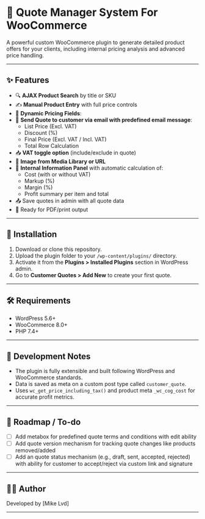 # 🧾 Quote Manager System For WooCommerce

A powerful custom WooCommerce plugin to generate detailed product offers for your clients, including internal pricing analysis and advanced price handling.

---

## ✨ Features

- 🔍 **AJAX Product Search** by title or SKU
- ✍️ **Manual Product Entry** with full price controls
- 🧾 **Dynamic Pricing Fields**:
- 📄 **Send Quote to customer via email with predefined email message**:
    - List Price (Excl. VAT)
    - Discount (%)
    - Final Price (Excl. VAT / Incl. VAT)
    - Total Row Calculation
- 📥 **VAT toggle option** (include/exclude in quote)
- 📸 **Image from Media Library or URL**
- 📄 **Internal Information Panel** with automatic calculation of:
    - Cost (with or without VAT)
    - Markup (%)
    - Margin (%)
    - Profit summary per item and total
- 📤 Save quotes in admin with all quote data
- 📄 Ready for PDF/print output

---

## 🚀 Installation

1. Download or clone this repository.
2. Upload the plugin folder to your `/wp-content/plugins/` directory.
3. Activate it from the **Plugins > Installed Plugins** section in WordPress admin.
4. Go to **Customer Quotes > Add New** to create your first quote.

---

## 🛠️ Requirements

- WordPress 5.6+
- WooCommerce 8.0+
- PHP 7.4+

---

## 🧪 Development Notes

- The plugin is fully extensible and built following WordPress and WooCommerce standards.
- Data is saved as meta on a custom post type called `customer_quote`.
- Uses `wc_get_price_including_tax()` and product meta `_wc_cog_cost` for accurate profit metrics.

---

## 📌 Roadmap / To-do
- [ ] Add metabox for predefined quote terms and conditions with edit ability
- [ ] Add quote version mechanism for tracking quote changes like products removed/added
- [ ] Add an quote status mechanism (e.g., draft, sent, accepted, rejected) with ability for customer to accept/reject via custom link and signature

---

## 🧑‍💻 Author

Developed by [Mike Lvd]

---

